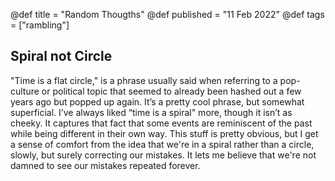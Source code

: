 @def title = "Random Thougths"
@def published = "11 Feb 2022"
@def tags = ["rambling"]

## Spiral not Circle

"Time is a flat circle," is a phrase usually said when referring to a pop-culture or political topic that seemed to already been hashed out a few years ago but popped up again. It’s a pretty cool phrase, but somewhat superficial. I’ve always liked “time is a spiral" more, though it isn’t as cheeky. It captures that fact that some events are reminiscent of the past while being different in their own way. This stuff is pretty obvious, but I get a sense of comfort from the idea that we're in a spiral rather than a circle, slowly, but surely correcting our mistakes. It lets me believe that we're not damned to see our mistakes repeated forever.